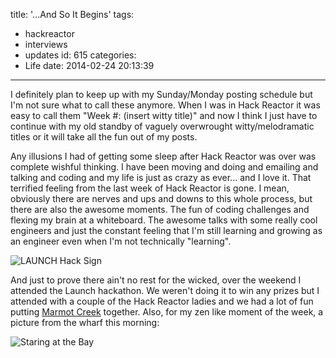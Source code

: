 title: '...And So It Begins'
tags:
  - hackreactor
  - interviews
  - updates
id: 615
categories:
  - Life
date: 2014-02-24 20:13:39
---

I definitely plan to keep up with my Sunday/Monday posting schedule but I'm not sure what to call these anymore. When I was in Hack Reactor it was easy to call them "Week #: (insert witty title)" and now I think I just have to continue with my old standby of vaguely overwrought witty/melodramatic titles or it will take all the fun out of my posts.

Any illusions I had of getting some sleep after Hack Reactor was over was complete wishful thinking. I have been moving and doing and emailing and talking and coding and my life is just as crazy as ever... and I love it. That terrified feeling from the last week of Hack Reactor is gone. I mean, obviously there are nerves and ups and downs to this whole process, but there are also the awesome moments. The fun of coding challenges and flexing my brain at a whiteboard. The awesome talks with some really cool engineers and just the constant feeling that I'm still learning and growing as an engineer even when I'm not technically "learning".

![LAUNCH Hack Sign](http://res.cloudinary.com/leaena/image/upload/c_scale,h_1050/v1393301031/2014-02-22_10_20_50_pfzihb.jpg)

And just to prove there ain't no rest for the wicked, over the weekend I attended the Launch hackathon. We weren't doing it to win any prizes but I attended with a couple of the Hack Reactor ladies and we had a lot of fun putting [Marmot Creek](http://marmotcreek.herokuapp.com) together. Also, for my zen like moment of the week, a picture from the wharf this morning:

![Staring at the Bay](http://res.cloudinary.com/leaena/image/upload/c_scale,e_vibrance,r_16,w_768/v1393301453/2014-02-24_09_35_16_ys5fv6.jpg)